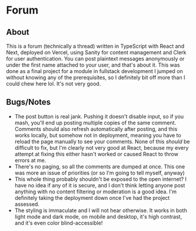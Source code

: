 # Forum

## About

This is a forum (technically a thread) written in TypeScript with React and
Next, deployed on Vercel, using Sanity for content management and Clerk for user
authentication. You can post plaintext messages anonymously or under the first
name attached to your user, and that's about it. This was done as a final
project for a module in fullstack development I jumped on without knowing any of
the prerequisites, so I definitely bit off more than I could chew here lol. It's
not very good.

## Bugs/Notes

- The post button is real jank. Pushing it doesn't disable input, so if you mash,
you'll end up posting multiple copies of the same comment. Comments should also
refresh automatically after posting, and this works locally, but somehow not in
deployment, meaning you have to reload the page manually to see your comments.
None of this *should* be difficult to fix, but I'm clearly not very good at
React, because my every attempt at fixing this either hasn't worked or caused
React to throw errors at me.
- There's no paging, so all the comments are dumped at once. This one was more
an issue of priorities (or so I'm going to tell myself, anyway)
- This whole thing probably shouldn't be exposed to the open internet? I have no
idea if any of it is secure, and I don't think letting anyone post anything
with no content filtering or moderation is a good idea. I'm definitely taking
the deployment down once I've had the project assessed.
- The styling is immaculate and I will not hear otherwise. It works in both
light mode and dark mode, on mobile and desktop, it's high contrast, and it's
even color blind-accessible!
